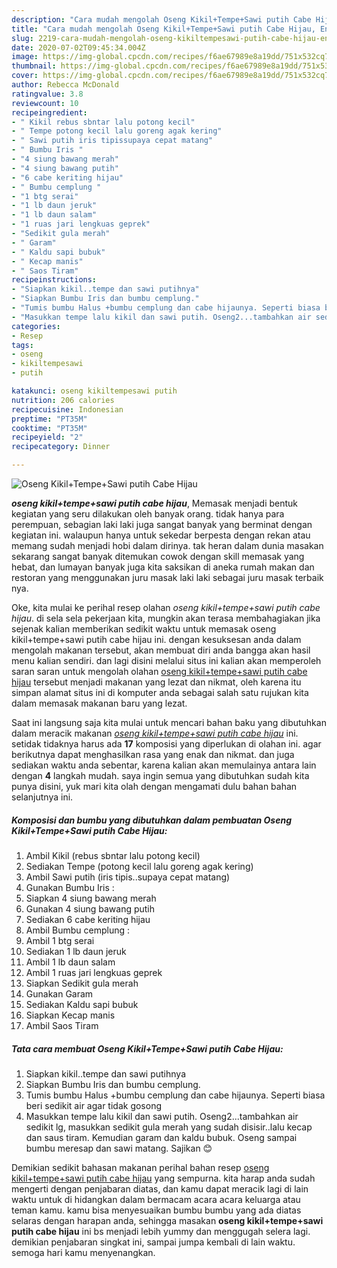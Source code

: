 ```yaml
---
description: "Cara mudah mengolah Oseng Kikil+Tempe+Sawi putih Cabe Hijau, Enak Banget"
title: "Cara mudah mengolah Oseng Kikil+Tempe+Sawi putih Cabe Hijau, Enak Banget"
slug: 2219-cara-mudah-mengolah-oseng-kikiltempesawi-putih-cabe-hijau-enak-banget
date: 2020-07-02T09:45:34.004Z
image: https://img-global.cpcdn.com/recipes/f6ae67989e8a19dd/751x532cq70/oseng-kikiltempesawi-putih-cabe-hijau-foto-resep-utama.jpg
thumbnail: https://img-global.cpcdn.com/recipes/f6ae67989e8a19dd/751x532cq70/oseng-kikiltempesawi-putih-cabe-hijau-foto-resep-utama.jpg
cover: https://img-global.cpcdn.com/recipes/f6ae67989e8a19dd/751x532cq70/oseng-kikiltempesawi-putih-cabe-hijau-foto-resep-utama.jpg
author: Rebecca McDonald
ratingvalue: 3.8
reviewcount: 10
recipeingredient:
- " Kikil rebus sbntar lalu potong kecil"
- " Tempe potong kecil lalu goreng agak kering"
- " Sawi putih iris tipissupaya cepat matang"
- " Bumbu Iris "
- "4 siung bawang merah"
- "4 siung bawang putih"
- "6 cabe keriting hijau"
- " Bumbu cemplung "
- "1 btg serai"
- "1 lb daun jeruk"
- "1 lb daun salam"
- "1 ruas jari lengkuas geprek"
- "Sedikit gula merah"
- " Garam"
- " Kaldu sapi bubuk"
- " Kecap manis"
- " Saos Tiram"
recipeinstructions:
- "Siapkan kikil..tempe dan sawi putihnya"
- "Siapkan Bumbu Iris dan bumbu cemplung."
- "Tumis bumbu Halus +bumbu cemplung dan cabe hijaunya. Seperti biasa beri sedikit air agar tidak gosong"
- "Masukkan tempe lalu kikil dan sawi putih. Oseng2...tambahkan air sedikit lg, masukkan sedikit gula merah yang sudah disisir..lalu kecap dan saus tiram. Kemudian garam dan kaldu bubuk. Oseng sampai bumbu meresap dan sawi matang. Sajikan 😊"
categories:
- Resep
tags:
- oseng
- kikiltempesawi
- putih

katakunci: oseng kikiltempesawi putih 
nutrition: 206 calories
recipecuisine: Indonesian
preptime: "PT35M"
cooktime: "PT35M"
recipeyield: "2"
recipecategory: Dinner

---
```



![Oseng Kikil+Tempe+Sawi putih Cabe Hijau](https://img-global.cpcdn.com/recipes/f6ae67989e8a19dd/751x532cq70/oseng-kikiltempesawi-putih-cabe-hijau-foto-resep-utama.jpg)

<b><i>oseng kikil+tempe+sawi putih cabe hijau</i></b>, Memasak menjadi bentuk kegiatan yang seru dilakukan oleh banyak orang. tidak hanya para perempuan, sebagian laki laki juga sangat banyak yang berminat dengan kegiatan ini. walaupun hanya untuk sekedar berpesta dengan rekan atau memang sudah menjadi hobi dalam dirinya. tak heran dalam dunia masakan sekarang sangat banyak ditemukan cowok dengan skill memasak yang hebat, dan lumayan banyak juga kita saksikan di aneka rumah makan dan restoran yang menggunakan juru masak laki laki sebagai juru masak terbaik nya.

Oke, kita mulai ke perihal resep olahan <i>oseng kikil+tempe+sawi putih cabe hijau</i>. di sela sela pekerjaan kita, mungkin akan terasa membahagiakan jika sejenak kalian memberikan sedikit waktu untuk memasak oseng kikil+tempe+sawi putih cabe hijau ini. dengan kesuksesan anda dalam mengolah makanan tersebut, akan membuat diri anda bangga akan hasil menu kalian sendiri. dan lagi disini melalui situs ini kalian akan memperoleh saran saran untuk mengolah olahan <u>oseng kikil+tempe+sawi putih cabe hijau</u> tersebut menjadi makanan yang lezat dan nikmat, oleh karena itu simpan alamat situs ini di komputer anda sebagai salah satu rujukan kita dalam memasak makanan baru yang lezat.




Saat ini langsung saja kita mulai untuk mencari bahan baku yang dibutuhkan dalam meracik makanan <u><i>oseng kikil+tempe+sawi putih cabe hijau</i></u> ini. setidak tidaknya harus ada <b>17</b> komposisi yang diperlukan di olahan ini. agar berikutnya dapat menghasilkan rasa yang enak dan nikmat. dan juga sediakan waktu anda sebentar, karena kalian akan memulainya antara lain dengan <b>4</b> langkah mudah. saya ingin semua yang dibutuhkan sudah kita punya disini, yuk mari kita olah dengan mengamati dulu bahan bahan selanjutnya ini.

<!--inarticleads1-->

##### Komposisi dan bumbu yang dibutuhkan dalam pembuatan Oseng Kikil+Tempe+Sawi putih Cabe Hijau:

1. Ambil  Kikil (rebus sbntar lalu potong kecil)
1. Sediakan  Tempe (potong kecil lalu goreng agak kering)
1. Ambil  Sawi putih (iris tipis..supaya cepat matang)
1. Gunakan  Bumbu Iris :
1. Siapkan 4 siung bawang merah
1. Gunakan 4 siung bawang putih
1. Sediakan 6 cabe keriting hijau
1. Ambil  Bumbu cemplung :
1. Ambil 1 btg serai
1. Sediakan 1 lb daun jeruk
1. Ambil 1 lb daun salam
1. Ambil 1 ruas jari lengkuas geprek
1. Siapkan Sedikit gula merah
1. Gunakan  Garam
1. Sediakan  Kaldu sapi bubuk
1. Siapkan  Kecap manis
1. Ambil  Saos Tiram




<!--inarticleads2-->

##### Tata cara membuat Oseng Kikil+Tempe+Sawi putih Cabe Hijau:

1. Siapkan kikil..tempe dan sawi putihnya
1. Siapkan Bumbu Iris dan bumbu cemplung.
1. Tumis bumbu Halus +bumbu cemplung dan cabe hijaunya. Seperti biasa beri sedikit air agar tidak gosong
1. Masukkan tempe lalu kikil dan sawi putih. Oseng2...tambahkan air sedikit lg, masukkan sedikit gula merah yang sudah disisir..lalu kecap dan saus tiram. Kemudian garam dan kaldu bubuk. Oseng sampai bumbu meresap dan sawi matang. Sajikan 😊




Demikian sedikit bahasan makanan perihal bahan resep <u>oseng kikil+tempe+sawi putih cabe hijau</u> yang sempurna. kita harap anda sudah mengerti dengan penjabaran diatas, dan kamu dapat meracik lagi di lain waktu untuk di hidangkan dalam bermacam acara acara keluarga atau teman kamu. kamu bisa menyesuaikan bumbu bumbu yang ada diatas selaras dengan harapan anda, sehingga masakan <b>oseng kikil+tempe+sawi putih cabe hijau</b> ini bs menjadi lebih yummy dan menggugah selera lagi. demikian penjabaran singkat ini, sampai jumpa kembali di lain waktu. semoga hari kamu menyenangkan.
